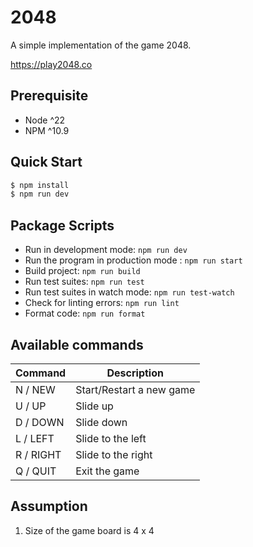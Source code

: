 # 2048

A simple implementation of the game 2048.

https://play2048.co

## Prerequisite
- Node ^22
- NPM ^10.9

## Quick Start
```sh
$ npm install
$ npm run dev
```
## Package Scripts
- Run in development mode: `npm run dev`
- Run the program in production mode : `npm run start`
- Build project: `npm run build`
- Run test suites: `npm run test`
- Run test suites in watch mode: `npm run test-watch`
- Check for linting errors: `npm run lint`
- Format code: `npm run format`

## Available commands
| Command | Description |
|---------|-------------|
| N / NEW | Start/Restart a new game |
| U / UP | Slide up |
| D / DOWN | Slide down |
| L / LEFT | Slide to the left |
| R / RIGHT | Slide to the right |
| Q / QUIT | Exit the game |

## Assumption

1. Size of the game board is 4 x 4
